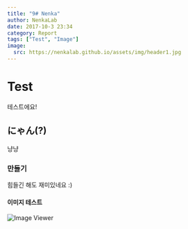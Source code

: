 ```yaml
---
title: "9# Nenka"
author: NenkaLab
date: 2017-10-3 23:34
category: Report
tags: ["Test", "Image"]
image:
  src: https://nenkalab.github.io/assets/img/header1.jpg
---
```


# Test
테스트에요!

## にゃん(?)
냥냥

### 만들기
힘들긴 해도 재미있네요 :)

#### 이미지 테스트
![Image Viewer](https://nenkalab.github.io/assets/img/header3.jpg)